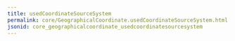 ```yaml
---
title: usedCoordinateSourceSystem
permalink: core/GeographicalCoordinate.usedCoordinateSourceSystem.html
jsonid: core_geographicalcoordinate_usedcoordinatesourcesystem
---
```

